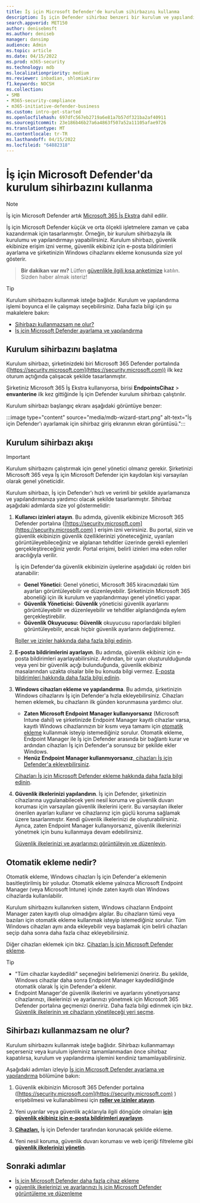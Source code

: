 ```yaml
---
title: İş için Microsoft Defender'de kurulum sihirbazını kullanma
description: İş için Defender sihirbaz benzeri bir kurulum ve yapılandırma işlemi içerir. Zaman ve çabadan tasarruf etmek için sihirbazı kullanın.
search.appverid: MET150
author: denisebmsft
ms.author: deniseb
manager: dansimp
audience: Admin
ms.topic: article
ms.date: 04/15/2022
ms.prod: m365-security
ms.technology: mdb
ms.localizationpriority: medium
ms.reviewer: inbadian, shlomiakirav
f1.keywords: NOCSH
ms.collection:
- SMB
- M365-security-compliance
- m365-initiative-defender-business
ms.custom: intro-get-started
ms.openlocfilehash: 697dfc567eb2719a6e81a7b57df321ba2af40911
ms.sourcegitcommit: 23e186b46b27a6a4863f507a52a11105afae9726
ms.translationtype: MT
ms.contentlocale: tr-TR
ms.lasthandoff: 04/15/2022
ms.locfileid: "64882318"
---
```

# <a name="use-the-setup-wizard-in-microsoft-defender-for-business"></a>İş için Microsoft Defender'da kurulum sihirbazını kullanma

> [!NOTE]
> İş için Microsoft Defender artık [Microsoft 365 İş Ekstra](../../business-premium/index.md) dahil edilir. 

İş için Microsoft Defender küçük ve orta ölçekli işletmelere zaman ve çaba kazandırmak için tasarlanmıştır. Örneğin, bir kurulum sihirbazıyla ilk kurulumu ve yapılandırmayı yapabilirsiniz. Kurulum sihirbazı, güvenlik ekibinize erişim izni verme, güvenlik ekibiniz için e-posta bildirimleri ayarlama ve şirketinizin Windows cihazlarını ekleme konusunda size yol gösterir.

>
> **Bir dakikan var mı?**
> Lütfen <a href="https://microsoft.qualtrics.com/jfe/form/SV_0JPjTPHGEWTQr4y" target="_blank">güvenlikle ilgili kısa anketimize</a> katılın. Sizden haber almak isteriz!
>

> [!TIP]
> Kurulum sihirbazını kullanmak isteğe bağlıdır. Kurulum ve yapılandırma işlemi boyunca el ile çalışmayı seçebilirsiniz. Daha fazla bilgi için şu makalelere bakın:
> - [Sihirbazı kullanmazsam ne olur?](#what-happens-if-i-dont-use-the-wizard)
> - [İş için Microsoft Defender ayarlama ve yapılandırma](mdb-setup-configuration.md)

## <a name="how-to-start-the-setup-wizard"></a>Kurulum sihirbazını başlatma

Kurulum sihirbazı, şirketinizdeki biri Microsoft 365 Defender portalında ([https://security.microsoft.com](https://security.microsoft.com)) ilk kez oturum açtığında çalışacak şekilde tasarlanmıştır. 

Şirketiniz Microsoft 365 İş Ekstra kullanıyorsa, birisi **EndpointsCihaz** >  **envanterine** ilk kez gittiğinde İş için Defender kurulum sihirbazı çalıştırılır. 

Kurulum sihirbazı başlangıç ekranı aşağıdaki görüntüye benzer:

:::image type="content" source="media/mdb-wizard-start.png" alt-text="İş için Defender'ı ayarlamak için sihirbaz giriş ekranının ekran görüntüsü.":::

## <a name="the-setup-wizard-flow"></a>Kurulum sihirbazı akışı

> [!IMPORTANT]
> Kurulum sihirbazını çalıştırmak için genel yönetici olmanız gerekir. Şirketinizi Microsoft 365 veya İş için Microsoft Defender için kaydolan kişi varsayılan olarak genel yöneticidir.

Kurulum sihirbazı, İş için Defender'ı hızlı ve verimli bir şekilde ayarlamanıza ve yapılandırmanıza yardımcı olacak şekilde tasarlanmıştır. Sihirbaz aşağıdaki adımlarda size yol göstermelidir:

1. **Kullanıcı izinleri atayın**. Bu adımda, güvenlik ekibinize Microsoft 365 Defender portalına ([https://security.microsoft.com](https://security.microsoft.com) ) erişim izni verirsiniz. Bu portal, sizin ve güvenlik ekibinizin güvenlik özelliklerinizi yöneteceğiniz, uyarıları görüntüleyebileceğiniz ve algılanan tehditler üzerinde gerekli eylemleri gerçekleştireceğiniz yerdir. Portal erişimi, belirli izinleri ima eden roller aracılığıyla verilir.

   İş için Defender'da güvenlik ekibinizin üyelerine aşağıdaki üç rolden biri atanabilir:<br/>
   
   - **Genel Yönetici**: Genel yönetici, Microsoft 365 kiracınızdaki tüm ayarları görüntüleyebilir ve düzenleyebilir. Şirketinizin Microsoft 365 aboneliği için ilk kurulum ve yapılandırmayı genel yönetici yapar. 
   - **Güvenlik Yöneticisi: Güvenlik** yöneticisi güvenlik ayarlarını görüntüleyebilir ve düzenleyebilir ve tehditler algılandığında eylem gerçekleştirebilir.
   - **Güvenlik Okuyucusu: Güvenlik** okuyucusu raporlardaki bilgileri görüntüleyebilir, ancak hiçbir güvenlik ayarlarını değiştiremez. 

   [Roller ve izinler hakkında daha fazla bilgi edinin](mdb-roles-permissions.md). 

2. **E-posta bildirimlerini ayarlayın**. Bu adımda, güvenlik ekibiniz için e-posta bildirimleri ayarlayabilirsiniz. Ardından, bir uyarı oluşturulduğunda veya yeni bir güvenlik açığı bulunduğunda, güvenlik ekibiniz masalarından uzakta olsalar bile bu konuda bilgi vermez. [E-posta bildirimleri hakkında daha fazla bilgi edinin](mdb-email-notifications.md). 

3. **Windows cihazları ekleme ve yapılandırma**. Bu adımda, şirketinizin Windows cihazlarını İş için Defender'a hızla ekleyebilirsiniz. Cihazları hemen eklemek, bu cihazların ilk günden korunmasına yardımcı olur. 

   - **Zaten Microsoft Endpoint Manager kullanıyorsanız** (Microsoft Intune dahil) ve şirketinizde Endpoint Manager kayıtlı cihazlar varsa, kayıtlı Windows cihazlarınızın bir kısmı veya tamamı için [otomatik ekleme](#what-is-automatic-onboarding) kullanmak isteyip istemediğiniz sorulur. Otomatik ekleme, Endpoint Manager ile İş için Defender arasında bir bağlantı kurar ve ardından cihazları İş için Defender'a sorunsuz bir şekilde ekler Windows. 
   - **Henüz Endpoint Manager kullanmıyorsanız**[, cihazları İş için Defender'a ekleyebilirsiniz](mdb-onboard-devices.md). 
   
   [Cihazları İş için Microsoft Defender ekleme hakkında daha fazla bilgi edinin](mdb-onboard-devices.md).
   
4. **Güvenlik ilkelerinizi yapılandırın**. İş için Defender, şirketinizin cihazlarına uygulanabilecek yeni nesil koruma ve güvenlik duvarı koruması için varsayılan güvenlik ilkelerini içerir. Bu varsayılan ilkeler önerilen ayarları kullanır ve cihazlarınız için güçlü koruma sağlamak üzere tasarlanmıştır. Kendi güvenlik ilkelerinizi de oluşturabilirsiniz. Ayrıca, zaten Endpoint Manager kullanıyorsanız, güvenlik ilkelerinizi yönetmek için bunu kullanmaya devam edebilirsiniz.

   [Güvenlik ilkelerinizi ve ayarlarınızı görüntüleyin ve düzenleyin](mdb-configure-security-settings.md).

## <a name="what-is-automatic-onboarding"></a>Otomatik ekleme nedir?

Otomatik ekleme, Windows cihazları İş için Defender'a eklemenin basitleştirilmiş bir yoludur. Otomatik ekleme yalnızca Microsoft Endpoint Manager (veya Microsoft Intune) içinde zaten kayıtlı olan Windows cihazlarda kullanılabilir. 

Kurulum sihirbazını kullanırken sistem, Windows cihazların Endpoint Manager zaten kayıtlı olup olmadığını algılar. Bu cihazların tümü veya bazıları için otomatik ekleme kullanmak isteyip istemediğiniz sorulur. Tüm Windows cihazları aynı anda ekleyebilir veya başlamak için belirli cihazları seçip daha sonra daha fazla cihaz ekleyebilirsiniz. 

Diğer cihazları eklemek için bkz. [Cihazları İş için Microsoft Defender ekleme](mdb-onboard-devices.md).

> [!TIP]
> - "Tüm cihazlar kaydedildi" seçeneğini belirlemenizi öneririz. Bu şekilde, Windows cihazlar daha sonra Endpoint Manager kaydedildiğinde otomatik olarak İş için Defender'a eklenir. 
> - Endpoint Manager'de güvenlik ilkelerini ve ayarlarını yönetiyorsanız cihazlarınızı, ilkelerinizi ve ayarlarınızı yönetmek için Microsoft 365 Defender portalına geçmenizi öneririz. Daha fazla bilgi edinmek için bkz. [Güvenlik ilkelerinin ve cihazların yönetileceği yeri seçme](mdb-configure-security-settings.md#choose-where-to-manage-security-policies-and-devices).

## <a name="what-happens-if-i-dont-use-the-wizard"></a>Sihirbazı kullanmazsam ne olur?

Kurulum sihirbazını kullanmak isteğe bağlıdır. Sihirbazı kullanmamayı seçerseniz veya kurulum işleminiz tamamlanmadan önce sihirbaz kapatılırsa, kurulum ve yapılandırma işlemini kendiniz tamamlayabilirsiniz. 

Aşağıdaki adımları izleyip [İş için Microsoft Defender ayarlama ve yapılandırma](mdb-setup-configuration.md) bölümüne bakın:

1. Güvenlik ekibinizin Microsoft 365 Defender portalına ([https://security.microsoft.com](https://security.microsoft.com) ) erişebilmesi ve kullanabilmesi için **[roller ve izinler atayın](mdb-roles-permissions.md)**.

2. Yeni uyarılar veya güvenlik açıklarıyla ilgili döngüde olmaları **[için güvenlik ekibiniz için e-posta bildirimleri ayarlayın](mdb-email-notifications.md)**.

3. **[Cihazları,](mdb-onboard-devices.md)** İş için Defender tarafından korunacak şekilde ekleme.

4. Yeni nesil koruma, güvenlik duvarı koruması ve web içeriği filtreleme gibi **[güvenlik ilkelerinizi yönetin](mdb-configure-security-settings.md)**.

## <a name="next-steps"></a>Sonraki adımlar

- [İş için Microsoft Defender daha fazla cihaz ekleme](mdb-onboard-devices.md)
- [güvenlik ilkelerinizi ve ayarlarınızı İş için Microsoft Defender görüntüleme ve düzenleme](mdb-configure-security-settings.md)
